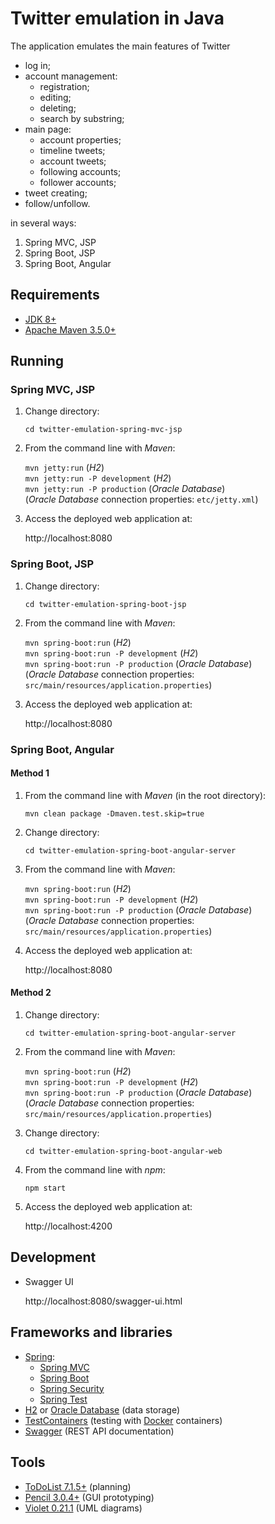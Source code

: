 # Twitter emulation in Java

The application emulates the main features of Twitter

* log in;
* account management:
  * registration;
  * editing;
  * deleting;
  * search by substring;
* main page:
  * account properties;
  * timeline tweets;
  * account tweets;
  * following accounts;
  * follower accounts;
* tweet creating;
* follow/unfollow.

in several ways:

1. Spring MVC, JSP
1. Spring Boot, JSP
1. Spring Boot, Angular

## Requirements

* [JDK 8+](http://www.oracle.com/technetwork/java/javase/downloads/index.html)
* [Apache Maven 3.5.0+](https://maven.apache.org/download.cgi)

## Running

### Spring MVC, JSP

1. Change directory:

    `cd twitter-emulation-spring-mvc-jsp`

1. From the command line with *Maven*:

    `mvn jetty:run` (*H2*)  
    `mvn jetty:run -P development` (*H2*)  
    `mvn jetty:run -P production` (*Oracle Database*)  
    (*Oracle Database* connection properties: `etc/jetty.xml`)

1. Access the deployed web application at:

    http://localhost:8080

### Spring Boot, JSP

1. Change directory:

    `cd twitter-emulation-spring-boot-jsp`

1. From the command line with *Maven*:

    `mvn spring-boot:run` (*H2*)  
    `mvn spring-boot:run -P development` (*H2*)  
    `mvn spring-boot:run -P production` (*Oracle Database*)  
    (*Oracle Database* connection properties: `src/main/resources/application.properties`)

1. Access the deployed web application at:

    http://localhost:8080

### Spring Boot, Angular

#### Method 1

1. From the command line with *Maven* (in the root directory):

    `mvn clean package -Dmaven.test.skip=true`

1. Change directory:

    `cd twitter-emulation-spring-boot-angular-server`

1. From the command line with *Maven*:

    `mvn spring-boot:run` (*H2*)  
    `mvn spring-boot:run -P development` (*H2*)  
    `mvn spring-boot:run -P production` (*Oracle Database*)  
    (*Oracle Database* connection properties: `src/main/resources/application.properties`)

1. Access the deployed web application at:

    http://localhost:8080

#### Method 2

1. Change directory:

    `cd twitter-emulation-spring-boot-angular-server`

1. From the command line with *Maven*:

    `mvn spring-boot:run` (*H2*)  
    `mvn spring-boot:run -P development` (*H2*)  
    `mvn spring-boot:run -P production` (*Oracle Database*)  
    (*Oracle Database* connection properties: `src/main/resources/application.properties`)

1. Change directory:

    `cd twitter-emulation-spring-boot-angular-web`

1. From the command line with *npm*:

    `npm start`

1. Access the deployed web application at:

    http://localhost:4200

## Development

* Swagger UI

    http://localhost:8080/swagger-ui.html

## Frameworks and libraries

* [Spring](https://spring.io):
  * [Spring MVC](https://spring.io/projects/spring-framework)
  * [Spring Boot](https://spring.io/projects/spring-boot)
  * [Spring Security](https://spring.io/projects/spring-security)
  * [Spring Test](https://spring.io/projects/spring-framework)
* [H2](http://www.h2database.com) or [Oracle Database](https://www.oracle.com/database/index.html) (data storage)
* [TestContainers](https://www.testcontainers.org) (testing with [Docker](https://www.docker.com) containers)
* [Swagger](https://swagger.io) (REST API documentation)

## Tools

* [ToDoList 7.1.5+](http://www.abstractspoon.com) (planning)
* [Pencil 3.0.4+](https://pencil.evolus.vn) (GUI prototyping)
* [Violet 0.21.1](http://violet.sourceforge.net) (UML diagrams)
